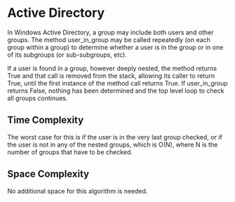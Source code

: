 # Active Directory

In Windows Active Directory, a group may include both users and other groups. The method
user_in_group may be called repeatedly (on each group within a group) to determine whether a user 
is in the group or in one of its subgroups (or sub-subgroups, etc). 

If a user is found in a group, however deeply nested, the method returns True and that call is 
removed from the stack, allowing its caller to return True, until the first instance of the method call
returns True. If user_in_group returns False, nothing has been determined and the top
level loop to check all groups continues. 

## Time Complexity

The worst case for this is if the user is in the very last group checked, or if the user is not in
any of the nested groups, which is O(N), where N is the number of groups that have to be checked.


## Space Complexity

No additional space for this algorithm is needed. 

